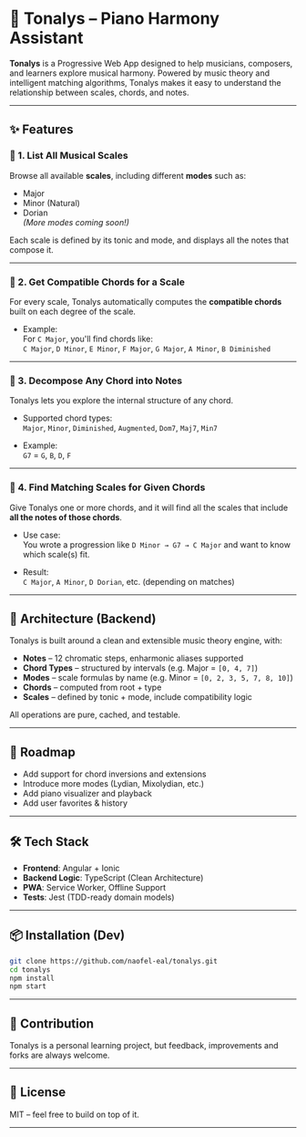 # 🎼 Tonalys – Piano Harmony Assistant

**Tonalys** is a Progressive Web App designed to help musicians, composers, and learners explore musical harmony. Powered by music theory and intelligent matching algorithms, Tonalys makes it easy to understand the relationship between scales, chords, and notes.

---

## ✨ Features

### 🎵 1. List All Musical Scales

Browse all available **scales**, including different **modes** such as:

- Major
- Minor (Natural)
- Dorian  
_(More modes coming soon!)_

Each scale is defined by its tonic and mode, and displays all the notes that compose it.

---

### 🎹 2. Get Compatible Chords for a Scale

For every scale, Tonalys automatically computes the **compatible chords** built on each degree of the scale.

- Example:  
  For `C Major`, you'll find chords like:  
  `C Major`, `D Minor`, `E Minor`, `F Major`, `G Major`, `A Minor`, `B Diminished`

---

### 🎼 3. Decompose Any Chord into Notes

Tonalys lets you explore the internal structure of any chord.

- Supported chord types:  
  `Major`, `Minor`, `Diminished`, `Augmented`, `Dom7`, `Maj7`, `Min7`

- Example:  
  `G7` = `G`, `B`, `D`, `F`

---

### 🎯 4. Find Matching Scales for Given Chords

Give Tonalys one or more chords, and it will find all the scales that include **all the notes of those chords**.

- Use case:  
  You wrote a progression like `D Minor → G7 → C Major` and want to know which scale(s) fit.

- Result:  
  `C Major`, `A Minor`, `D Dorian`, etc. (depending on matches)

---

## 🧱 Architecture (Backend)

Tonalys is built around a clean and extensible music theory engine, with:

- **Notes** – 12 chromatic steps, enharmonic aliases supported
- **Chord Types** – structured by intervals (e.g. Major = `[0, 4, 7]`)
- **Modes** – scale formulas by name (e.g. Minor = `[0, 2, 3, 5, 7, 8, 10]`)
- **Chords** – computed from root + type
- **Scales** – defined by tonic + mode, include compatibility logic

All operations are pure, cached, and testable.

---

## 🚀 Roadmap

- Add support for chord inversions and extensions
- Introduce more modes (Lydian, Mixolydian, etc.)
- Add piano visualizer and playback
- Add user favorites & history

---

## 🛠 Tech Stack

- **Frontend**: Angular + Ionic
- **Backend Logic**: TypeScript (Clean Architecture)
- **PWA**: Service Worker, Offline Support
- **Tests**: Jest (TDD-ready domain models)

---

## 📦 Installation (Dev)

```bash
git clone https://github.com/naofel-eal/tonalys.git
cd tonalys
npm install
npm start
```

---

## 🙌 Contribution
Tonalys is a personal learning project, but feedback, improvements and forks are always welcome.

---

## 📜 License
MIT – feel free to build on top of it.

---
